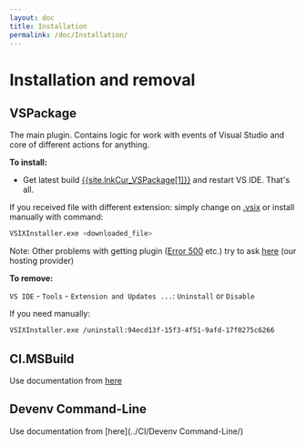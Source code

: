 ```yaml
---
layout: doc
title: Installation
permalink: /doc/Installation/
---
```


# Installation and removal 

## VSPackage

The main plugin. Contains logic for work with events of Visual Studio and core of different actions for anything.

**To install:**

 * Get latest build [{{site.lnkCur_VSPackage[1]}}]({{site.lnkCur_VSPackage[2]}}) and restart VS IDE. That's all.

If you received file with different extension: simply change on [.vsix](https://msdn.microsoft.com/en-us/library/ff407026.aspx) or install manually with command:

```bash
VSIXInstaller.exe <downloaded_file>
```
Note: Other problems with getting plugin ([Error 500](https://twitter.com/sfnet_ops) etc.) try to ask [here](http://sourceforge.net/support) (our hosting provider)

**To remove:**

`VS IDE` - `Tools` - `Extension and Updates ...`: `Uninstall` or `Disable`

If you need manually:

```bash
VSIXInstaller.exe /uninstall:94ecd13f-15f3-4f51-9afd-17f0275c6266
```

## CI.MSBuild

Use documentation from [here](../CI/CI.MSBuild/)

## Devenv Command-Line

Use documentation from [here](../CI/Devenv Command-Line/)
